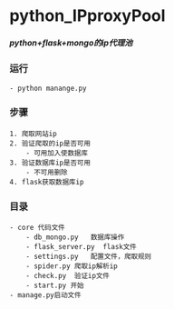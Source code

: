 # python_IPproxyPool

##### python+flask+mongo的ip代理池



### 运行
    - python manange.py



### 步骤
    1. 爬取网站ip
    2. 验证爬取的ip是否可用
        - 可用加入使数据库
    3. 验证数据库ip是否可用
        - 不可用删除
    4. flask获取数据库ip

### 目录
    - core 代码文件
        - db_mongo.py   数据库操作
        - flask_server.py  flask文件
        - settings.py   配置文件，爬取规则
        - spider.py 爬取ip解析ip
        - check.py  验证ip文件
        - start.py 开始
    - manage.py启动文件 

